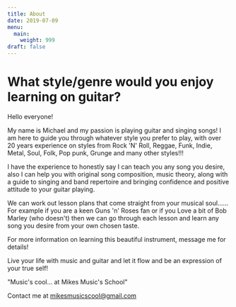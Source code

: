 ```yaml
---
title: About
date: 2019-07-09
menu:
  main:
    weight: 999
draft: false
---
```

# **What style/genre would you enjoy learning on guitar?**

Hello everyone! 

My name is Michael and my passion is playing guitar and singing songs! I am here to guide you through whatever style you prefer to play, with over 20 years experience on styles from Rock 'N' Roll, Reggae, Funk, Indie, Metal, Soul, Folk, Pop punk, Grunge and many other styles!!!

I have the experience to honestly say I can teach you any song you desire, also I can help you with original song composition, music theory, along with a guide to singing and band repertoire and bringing confidence and positive attitude to your guitar playing.

We can work out lesson plans that come straight from your musical soul...... For example if you are a keen Guns 'n' Roses fan or if you Love a bit of Bob Marley (who doesn't) then we can go through each lesson and learn any song you desire from your own chosen taste.

For more information on learning this beautiful instrument, message me for details!

Live your life with music and guitar and let it flow and be an expression of your true self!

"Music's cool... at Mikes Music's School" 

Contact me at mikesmusicscool@gmail.com